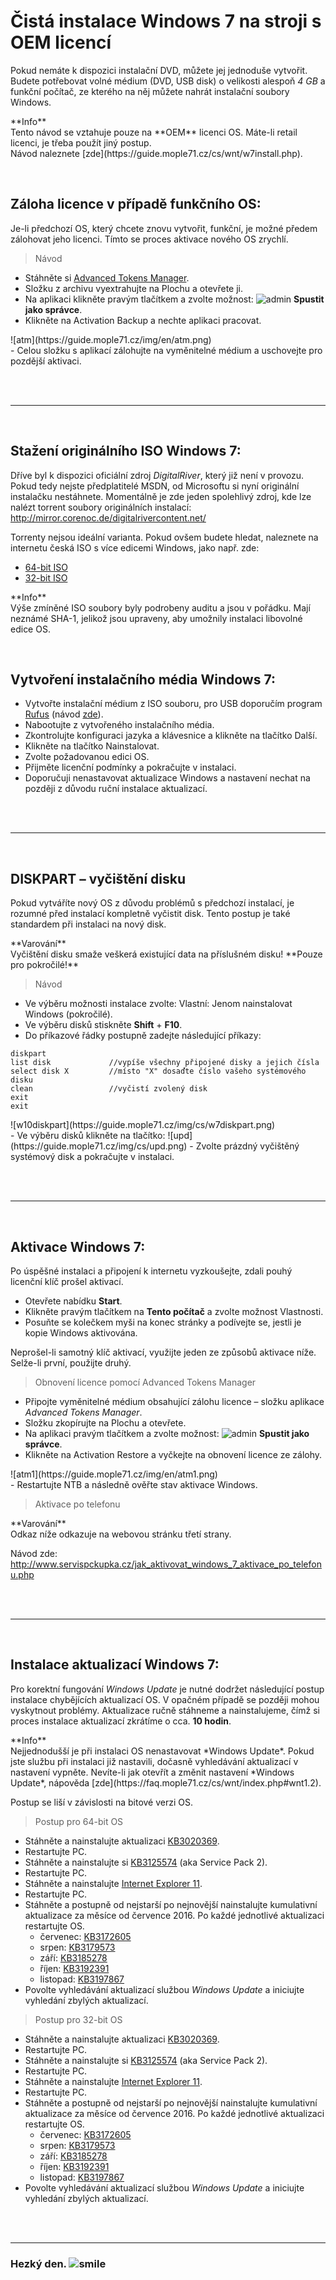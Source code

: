 # Čistá instalace Windows 7 na stroji s OEM licencí

Pokud nemáte k dispozici instalační DVD, můžete jej jednoduše vytvořit. Budete potřebovat volné médium (DVD, USB disk) o velikosti alespoň *4 GB* a funkční počítač, ze kterého na něj můžete nahrát instalační soubory Windows.

<div class="alert info"><p><em class="icon-info-circled"></em>**Info**<br>
Tento návod se vztahuje pouze na **OEM** licenci OS. Máte-li retail licenci, je třeba použít jiný postup.<br>Návod naleznete [zde](https://guide.mople71.cz/cs/wnt/w7install.php).</p></div>

<br>

## Záloha licence v případě funkčního OS:
Je-li předchozí OS, který chcete znovu vytvořit, funkční, je možné předem zálohovat jeho licenci. Tímto se proces aktivace nového OS zrychlí.

> Návod

- Stáhněte si [Advanced Tokens Manager](http://www.majorgeeks.com/mg/getmirror/advanced_tokens_manager,1.html).
- Složku z archivu vyextrahujte <span class="blue">na Plochu</span> a otevřete ji.
- Na aplikaci klikněte pravým tlačítkem a zvolte možnost: ![admin](https://mople71.cz/img/icons/admin.png) **Spustit jako správce**.
- Klikněte na <span class="green">Activation Backup</span> a nechte aplikaci pracovat.
<li style="list-style-type: none">![atm](https://guide.mople71.cz/img/en/atm.png)</li>
- Celou složku s aplikací zálohujte <span class="blue">na vyměnitelné médium</span> a uschovejte pro pozdější aktivaci.

<br><br><hr><br>

## Stažení originálního ISO Windows 7:

Dříve byl k dispozici oficiální zdroj *DigitalRiver*, který již není v provozu. Pokud tedy nejste předplatitelé MSDN, od Microsoftu si nyní originální instalačku nestáhnete. Momentálně je zde jeden spolehlivý zdroj, kde lze nalézt torrent soubory originálních instalací: http://mirror.corenoc.de/digitalrivercontent.net/

Torrenty nejsou ideální varianta. Pokud ovšem budete hledat, naleznete na internetu česká ISO s více edicemi Windows, jako např. zde:

- [64-bit ISO](https://mega.co.nz/#!WVohDDAQ!CG4lRMyTHKK0gUhkc6nyAoNQZ10Zm8IifyblXgxdgxY)
- [32-bit ISO](https://mega.co.nz/#!OBhDlBxD!i8tgReL7wsxi_SzCuJ5x4NNY7YZPvE2TYpBdLwzM1Vo)

<div class="alert info"><p><em class="icon-info-circled"></em>**Info**<br>
Výše zmíněné ISO soubory byly podrobeny auditu a jsou v pořádku. Mají neznámé SHA-1, jelikož jsou upraveny, aby umožnily instalaci libovolné edice OS.</p></div>

<br>

## Vytvoření instalačního média Windows 7:

- Vytvořte instalační médium z ISO souboru, pro USB doporučím program [Rufus](https://rufus.ie/) (návod [zde](https://guide.mople71.cz/cs/wnt/rufus.php)).
- Nabootujte z vytvořeného instalačního média.
- Zkontrolujte konfiguraci jazyka a klávesnice a klikněte na tlačítko <span class="green">Další</span>.
- Klikněte na tlačítko <span class="green">Nainstalovat</span>.
- Zvolte požadovanou edici OS.
- Přijměte licenční podmínky a pokračujte v instalaci.
- Doporučuji nenastavovat aktualizace Windows a nastavení nechat na později z důvodu ruční instalace aktualizací.

<br><br><hr><br>

## DISKPART &ndash; vyčištění disku

Pokud vytváříte nový OS z důvodu problémů s předchozí instalací, je rozumné před instalací kompletně vyčistit disk. Tento postup je také standardem při instalaci na nový disk.

<div class="alert exclaim"><p><em class="icon-attention"></em>**Varování**<br>
Vyčištění disku smaže veškerá existující data na příslušném disku! **Pouze pro pokročilé!**</p></div>

> Návod

- Ve výběru možnosti instalace zvolte: Vlastní: Jenom nainstalovat Windows (pokročilé).
- Ve výběru disků stiskněte **Shift** + **F10**.
- Do příkazové řádky postupně zadejte následující příkazy:
<li style="list-style-type: none"><pre><code>diskpart
list disk             //vypíše všechny připojené disky a jejich čísla
select disk X         //místo "X" dosaďte číslo vašeho systémového disku
clean                 //vyčistí zvolený disk
exit
exit</code></pre></li>
<li style="list-style-type: none">![w10diskpart](https://guide.mople71.cz/img/cs/w7diskpart.png)</li>
- Ve výběru disků klikněte na tlačítko: ![upd](https://guide.mople71.cz/img/cs/upd.png)
- Zvolte prázdný vyčištěný systémový disk a pokračujte v instalaci.

<br><br><hr><br>

## Aktivace Windows 7:
Po úspěšné instalaci a připojení k internetu vyzkoušejte, zdali pouhý licenční klíč prošel aktivací.

- Otevřete nabídku **Start**.
- Klikněte pravým tlačítkem na **Tento počítač** a zvolte možnost <span class="green">Vlastnosti</span>.
- Posuňte se kolečkem myši na konec stránky a podívejte se, jestli je kopie Windows aktivována.

Neprošel-li samotný klíč aktivací, využijte jeden ze způsobů aktivace níže. Selže-li první, použijte druhý.

> Obnovení licence pomocí Advanced Tokens Manager

- Připojte vyměnitelné médium obsahující zálohu licence &ndash; složku aplikace *Advanced Tokens Manager*.
- Složku zkopírujte <span class="blue">na Plochu</span> a otevřete.
- Na aplikaci pravým tlačítkem a zvolte možnost: ![admin](https://mople71.cz/img/icons/admin.png) **Spustit jako správce**.
- Klikněte na <span class="green">Activation Restore</span> a vyčkejte na obnovení licence ze zálohy.
<li style="list-style-type: none">![atm1](https://guide.mople71.cz/img/en/atm1.png)</li>
- Restartujte NTB a následně ověřte stav aktivace Windows.

> Aktivace po telefonu

<div class="alert exclaim"><p><em class="icon-attention"></em>**Varování**<br>
Odkaz níže odkazuje na webovou stránku třetí strany.</p></div>

Návod zde: http://www.servispckupka.cz/jak_aktivovat_windows_7_aktivace_po_telefonu.php

<br><br><hr><br>

## Instalace aktualizací Windows 7:
Pro korektní fungování *Windows Update* je nutné dodržet následující postup instalace chybějících aktualizací OS. V opačném případě se později mohou vyskytnout problémy. Aktualizace ručně stáhneme a nainstalujeme, čímž si proces instalace aktualizací zkrátíme o cca. **10 hodin**.

<div class="alert info"><p><em class="icon-info-circled"></em>**Info**<br>
Nejjednodušší je při instalaci OS nenastavovat *Windows Update*. Pokud jste službu při instalaci již nastavili, dočasně vyhledávání aktualizací v nastavení vypněte. Nevíte-li jak otevřít a změnit nastavení *Windows Update*, nápověda [zde](https://faq.mople71.cz/cs/wnt/index.php#wnt1.2).</p></div>

Postup se liší v závislosti na bitové verzi OS.

> Postup pro 64-bit OS

- Stáhněte a nainstalujte aktualizaci [KB3020369](https://www.microsoft.com/cs-CZ/download/details.aspx?id=46817).
- Restartujte PC.
- Stáhněte a nainstalujte si [KB3125574](http://download.windowsupdate.com/d/msdownload/update/software/updt/2016/05/windows6.1-kb3125574-v4-x64_2dafb1d203c8964239af3048b5dd4b1264cd93b9.msu) (aka Service Pack 2).
- Restartujte PC.
- Stáhněte a nainstalujte [Internet Explorer 11](https://www.microsoft.com/cs-cz/download/internet-explorer-11-for-windows-7-details.aspx).
- Restartujte PC.
- Stáhněte a postupně od nejstarší po nejnovější nainstalujte kumulativní aktualizace za měsíce od července 2016. Po každé jednotlivé aktualizaci restartujte OS.
  - červenec: [KB3172605](https://www.microsoft.com/cs-CZ/download/details.aspx?id=53332)
  - srpen: [KB3179573](https://www.microsoft.com/cs-CZ/download/details.aspx?id=53581)
  - září: [KB3185278](https://www.microsoft.com/cs-CZ/download/details.aspx?id=53873)
  - říjen: [KB3192391](https://www.microsoft.com/cs-CZ/download/details.aspx?id=53990)
  - listopad: [KB3197867](http://download.windowsupdate.com/c/msdownload/update/software/secu/2016/11/windows6.1-kb3197867-x64_6f8f45a5706eeee8ac05aa16fa91c984a9edb929.msu)
- Povolte vyhledávání aktualizací službou *Windows Update* a iniciujte vyhledání zbylých aktualizací.

> Postup pro 32-bit OS

- Stáhněte a nainstalujte aktualizaci [KB3020369](https://www.microsoft.com/cs-CZ/download/details.aspx?id=46827).
- Restartujte PC.
- Stáhněte a nainstalujte si [KB3125574](http://download.windowsupdate.com/d/msdownload/update/software/updt/2016/05/windows6.1-kb3125574-v4-x86_ba1ff5537312561795cc04db0b02fbb0a74b2cbd.msu) (aka Service Pack 2).
- Restartujte PC.
- Stáhněte a nainstalujte [Internet Explorer 11](https://www.microsoft.com/cs-cz/download/internet-explorer-11-for-windows-7-details.aspx).
- Restartujte PC.
- Stáhněte a postupně od nejstarší po nejnovější nainstalujte kumulativní aktualizace za měsíce od července 2016. Po každé jednotlivé aktualizaci restartujte OS.
  - červenec: [KB3172605](https://www.microsoft.com/cs-CZ/download/details.aspx?id=53335)
  - srpen: [KB3179573](https://www.microsoft.com/cs-CZ/download/details.aspx?id=53568)
  - září: [KB3185278](https://www.microsoft.com/cs-CZ/download/details.aspx?id=53867)
  - říjen: [KB3192391](https://www.microsoft.com/cs-CZ/download/details.aspx?id=53995)
  - listopad: [KB3197867](http://download.windowsupdate.com/c/msdownload/update/software/secu/2016/11/windows6.1-kb3197867-x86_2313232edda5cca08115455d91120ab3790896ba.msu)
- Povolte vyhledávání aktualizací službou *Windows Update* a iniciujte vyhledání zbylých aktualizací.

<br><br><hr>

<h3 class="nocol">Hezký den. <img class="smile" src="https://mople71.cz/img/sm/smile.svg" alt="smile"></h3>
